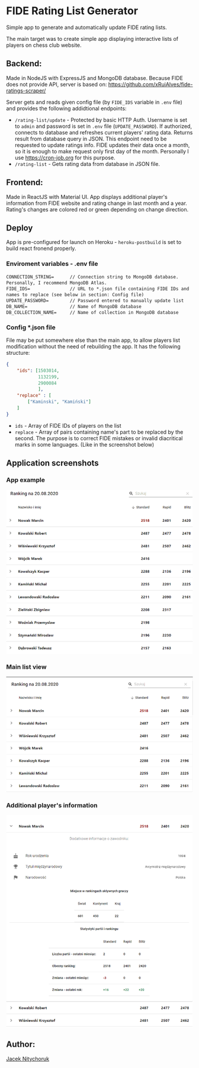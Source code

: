 # FIDE Rating List Generator

Simple app to generate and automatically update FIDE rating lists. 

The main target was to create simple app displaying interactive lists of players on chess club website.

## Backend: 
Made in NodeJS with ExpressJS and MongoDB database. Because FIDE does not provide API, server is based on: https://github.com/xRuiAlves/fide-ratings-scraper/

Server gets and reads given config file (by `FIDE_IDS` variable in `.env` file) and provides the following addidtional endpoints:

* `/rating-list/update` - Protected by basic HTTP Auth. Username is set to `admin` and password is set in `.env` file (`UPDATE_PASSWORD`). If authorized, connects to database and refreshes current players' rating data. Returns result from database query in JSON. This endpoint need to be requested to update ratings info. FIDE updates their data once a month, so it is enough to make request only first day of the month. Personally I use https://cron-job.org for this purpose.
* `/rating-list` - Gets rating data from database in JSON file.

## Frontend:
Made in ReactJS with Material UI. App displays additional player's information from FIDE website and rating change in last month and a year. Rating's changes are colored red or green depending on change direction.

## Deploy

App is pre-configured for launch on Heroku - `heroku-postbuild` is set to build react fronend properly.

### Enviroment variables - .env file
```text
CONNECTION_STRING=      // Connection string to MongoDB database. Personally, I recommend MongoDB Atlas.
FIDE_IDS=               // URL to *.json file containing FIDE IDs and names to replace (see below in section: Config file)
UPDATE_PASSWORD=        // Password entered to manually update list
DB_NAME=                // Name of MongoDB database
DB_COLLECTION_NAME=     // Name of collection in MongoDB database
```

### Config *.json file

File may be put somewhere else than the main app, to allow players list modification without the need of rebuilding the app. It has the following structure:

```json
{
	"ids": [1503014,
            1132199,
            2900084
			],
	"replace" : [
		["Kaminski", "Kamiński"]
	]
}
```

* `ids` - Array of FIDE IDs of players on the list
* `replace` - Array of pairs containing name's part to be replaced by the second. The purpose is to correct FIDE mistakes or invalid diacritical marks in some languages. (Like in the screenshot below)

## Application screenshots
### App example
![App example](img/rating.gif)
### Main list view
![App view](img/ss1.png)
### Additional player's information
![Additional player's information](img/ss2.png)
## Author:
[Jacek Nitychoruk](https://github.com/Jck-eN)
